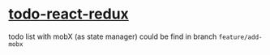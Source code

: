  # [todo-react-redux](https://volhabukhal.github.io/todo-react-redux/)

todo list with mobX (as state manager) could be find in branch `feature/add-mobx`
